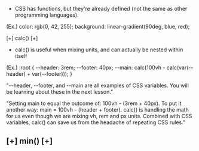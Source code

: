 - CSS has functions, but they're already defined (not the same as other programming languages).

(Ex.) color: rgb(0, 42, 255);
background: linear-gradient(90deg, blue, red);

[+] calc() [+]
- calc() is useful when mixing units, and can actually be nested within itself

(Ex.) :root {
	--header: 3rem;
	--footer: 40px;
	--main: calc(100vh - calc(var(--header) + var(--footer)));
}

"--header, --footer, and --main are all examples of CSS variables. You will be learning about these in the next lesson."

"Setting main to equal the outcome of: 100vh - (3rem + 40px). To put it another way: main = 100vh - (header + footer). calc() is handling the math for us even though we are mixing vh, rem and px units. Combined with CSS variables, calc() can save us from the headache of repeating CSS rules."

[+] min() [+]
-